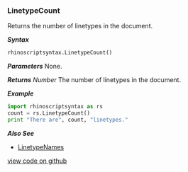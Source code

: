 ### LinetypeCount

Returns the number of linetypes in the document.  

***Syntax***
```python
rhinoscriptsyntax.LinetypeCount()
```

***Parameters***
None.  

***Returns***
*Number* The number of linetypes in the document.  

***Example***
```python
import rhinoscriptsyntax as rs
count = rs.LinetypeCount()
print "There are", count, "linetypes."
```

***Also See***
  - [LinetypeNames](./LinetypeNames.html)  

[view code on github](https://github.com/acormier/rhinopythondocs/blob/233504a3f4ddb4233db057d15459948256e6631c/linetype/linetype.py#L30-L32)  
